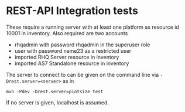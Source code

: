 # REST-API Integration tests

These require a running server with at least one platform as resource id 10001 in inventory.
Also required are two accounts

* rhqadmin with password rhqadmin in the superuser role
* user with password name23 as a restricted user
* imported RHQ Server resource in inventory
* imported AS7 Standalone resource in inventory

The server to connect to can be given on the command line via `-Drest.server=<server>` as in

  `mvn -Pdev -Drest.server=pintsize test`

If no server is given, localhost is assumed.
